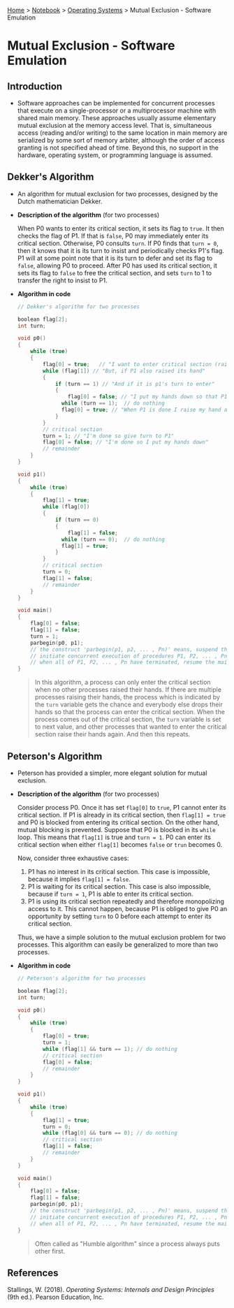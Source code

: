 <a href="../../">Home</a> > <a href="../notebook">Notebook</a> > <a href="./">Operating Systems</a> > Mutual Exclusion - Software Emulation

# Mutual Exclusion - Software Emulation



## Introduction

* Software approaches can be implemented for concurrent processes that execute on a single-processor or a multiprocessor machine with shared main memory. These approaches usually assume elementary mutual exclusion at the memory access level. That is, simultaneous access (reading and/or writing) to the same location in main memory are serialized by some sort of memory arbiter, although the order of access granting is not specified ahead of time. Beyond this, no support in the hardware, operating system, or programming language is assumed.



## Dekker's Algorithm

* An algorithm for mutual exclusion for two processes, designed by the Dutch mathematician Dekker.

* **Description of the algorithm** (for two processes)

  When P0 wants to enter its critical section, it sets its flag to `true`. It then checks the flag of P1. If that is `false`, P0 may immediately enter its critical section. Otherwise, P0 consults `turn`. If P0 finds that `turn = 0`, then it knows that it is its turn to insist and periodically checks P1's flag. P1 will at some point note that it is its turn to defer and set its flag to `false`, allowing P0 to proceed. After P0 has used its critical section, it sets its flag to `false` to free the critical section, and sets `turn` to 1 to transfer the right to insist to P1.

* **Algorithm in code**

  ```c
  // Dekker's algorithm for two processes
  
  boolean flag[2];
  int turn;
  
  void p0()
  {
      while (true)
      {
          flag[0] = true;	// "I want to enter critical section (raise my hand)"
          while (flag[1]) // "But, if P1 also raised its hand"
          {
              if (turn == 1) // "And if it is p1's turn to enter"
              {
                  flag[0] = false; // "I put my hands down so that P1 can enter"
              	while (turn == 1);	// do nothing
              	flag[0] = true; // "When P1 is done I raise my hand again"
              }
          }
          // critical section
          turn = 1; // "I'm done so give turn to P1"
          flag[0] = false; // "I'm done so I put my hands down"
          // remainder
      }
  }
  
  void p1()
  {
      while (true)
      {
          flag[1] = true;
          while (flag[0])
          {
              if (turn == 0)
              {
                  flag[1] = false;
              	while (turn == 0);	// do nothing
              	flag[1] = true;
              }
          }
          // critical section
          turn = 0;
          flag[1] = false;
          // remainder
      }
  }
  
  void main()
  {
      flag[0] = false;
      flag[1] = false;
      turn = 1;
      parbegin(p0, p1);
      // the construct 'parbegin(p1, p2, ... , Pn)' means, suspend the execution of the main program;
      // initiate concurrent execution of procedures P1, P2, ... , Pn;
      // when all of P1, P2, ... , Pn have terminated, resume the main program
  }
  ```
  
  > In this algorithm, a process can only enter the critical section when no other processes raised their hands. If there are multiple processes raising their hands, the process which is indicated by the `turn` variable gets the chance and everybody else drops their hands so that the process can enter the critical section. When the process comes out of the critical section, the `turn` variable is set to next value, and other processes that wanted to enter the critical section raise their hands again. And then this repeats.



## Peterson's Algorithm

* Peterson has provided a simpler, more elegant solution for mutual exclusion.

* **Description of the algorithm** (for two processes)

  Consider process P0. Once it has set `flag[0]` to `true`, P1 cannot enter its critical section. If P1 is already in its critical section, then `flag[1] = true` and P0 is blocked from entering its critical section. On the other hand, mutual blocking is prevented. Suppose that P0 is blocked in its `while` loop. This means that `flag[1]` is true and `turn = 1`. P0 can enter its critical section when either `flag[1]` becomes `false` or `trun` becomes 0.

  Now, consider three exhaustive cases:

  1. P1 has no interest in its critical section. This case is impossible, because it implies `flag[1] = false`.
  2. P1 is waiting for its critical section. This case is also impossible, because if `turn = 1`, P1 is able to enter its critical section.
  3. P1 is using its critical section repeatedly and therefore monopolizing access to it. This cannot happen, because P1 is obliged to give P0 an opportunity by setting `turn` to 0 before each attempt to enter its critical section.

  Thus, we have a simple solution to the mutual exclusion problem for two processes. This algorithm can easily be generalized to more than two processes.

* **Algorithm in code**

  ```c
  // Peterson's algorithm for two processes
  
  boolean flag[2];
  int turn;
  
  void p0()
  {
      while (true) 
      {
          flag[0] = true;
          turn = 1;
          while (flag[1] && turn == 1);	// do nothing
          // critical section
          flag[0] = false;
          // remainder
      }
  }
  
  void p1()
  {
      while (true)
      {
          flag[1] = true;
          turn = 0;
          while (flag[0] && turn == 0);	// do nothing
          // critical section
          flag[1] = false;
          // remainder
      }   
  }
  
  void main()
  {
      flag[0] = false;
      flag[1] = false;
      parbegin(p0, p1);
      // the construct 'parbegin(p1, p2, ... , Pn)' means, suspend the execution of the main program;
      // initiate concurrent execution of procedures P1, P2, ... , Pn;
      // when all of P1, P2, ... , Pn have terminated, resume the main program
  }
  ```

  > Often called as "Humble algorithm" since a process always puts other first.






## References

Stallings, W. (2018). *Operating Systems: Internals and Design Principles* (9th ed.). Pearson Education, Inc.
